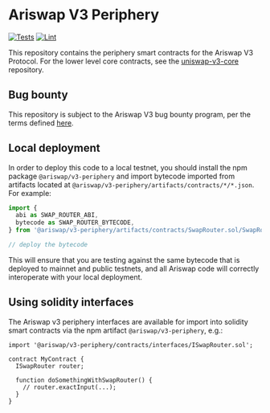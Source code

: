 # Ariswap V3 Periphery

[![Tests](https://github.com/Ariswap/uniswap-v3-periphery/workflows/Tests/badge.svg)](https://github.com/Ariswap/uniswap-v3-periphery/actions?query=workflow%3ATests)
[![Lint](https://github.com/Ariswap/uniswap-v3-periphery/workflows/Lint/badge.svg)](https://github.com/Ariswap/uniswap-v3-periphery/actions?query=workflow%3ALint)

This repository contains the periphery smart contracts for the Ariswap V3 Protocol.
For the lower level core contracts, see the [uniswap-v3-core](https://github.com/Ariswap/uniswap-v3-core)
repository.

## Bug bounty

This repository is subject to the Ariswap V3 bug bounty program,
per the terms defined [here](./bug-bounty.md).

## Local deployment

In order to deploy this code to a local testnet, you should install the npm package
`@ariswap/v3-periphery`
and import bytecode imported from artifacts located at
`@ariswap/v3-periphery/artifacts/contracts/*/*.json`.
For example:

```typescript
import {
  abi as SWAP_ROUTER_ABI,
  bytecode as SWAP_ROUTER_BYTECODE,
} from '@ariswap/v3-periphery/artifacts/contracts/SwapRouter.sol/SwapRouter.json'

// deploy the bytecode
```

This will ensure that you are testing against the same bytecode that is deployed to
mainnet and public testnets, and all Ariswap code will correctly interoperate with
your local deployment.

## Using solidity interfaces

The Ariswap v3 periphery interfaces are available for import into solidity smart contracts
via the npm artifact `@ariswap/v3-periphery`, e.g.:

```solidity
import '@ariswap/v3-periphery/contracts/interfaces/ISwapRouter.sol';

contract MyContract {
  ISwapRouter router;

  function doSomethingWithSwapRouter() {
    // router.exactInput(...);
  }
}

```
